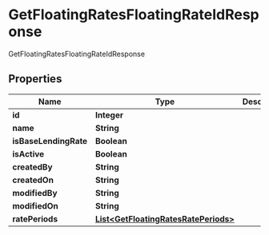 

# GetFloatingRatesFloatingRateIdResponse

GetFloatingRatesFloatingRateIdResponse
## Properties

Name | Type | Description | Notes
------------ | ------------- | ------------- | -------------
**id** | **Integer** |  |  [optional]
**name** | **String** |  |  [optional]
**isBaseLendingRate** | **Boolean** |  |  [optional]
**isActive** | **Boolean** |  |  [optional]
**createdBy** | **String** |  |  [optional]
**createdOn** | **String** |  |  [optional]
**modifiedBy** | **String** |  |  [optional]
**modifiedOn** | **String** |  |  [optional]
**ratePeriods** | [**List&lt;GetFloatingRatesRatePeriods&gt;**](GetFloatingRatesRatePeriods.md) |  |  [optional]



